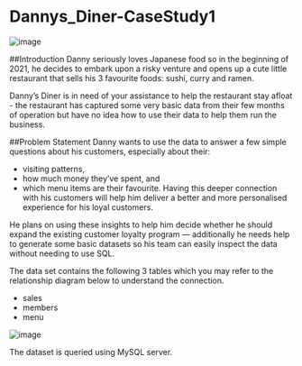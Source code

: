 # Dannys_Diner-CaseStudy1

![image](https://user-images.githubusercontent.com/75434423/180440242-d5a34c91-f2e5-4ee9-9956-dfd2c6d909c6.png)


##Introduction
Danny seriously loves Japanese food so in the beginning of 2021, he decides to embark upon a risky venture and opens up a cute little restaurant that sells his 3 favourite foods: sushi, curry and ramen.

Danny’s Diner is in need of your assistance to help the restaurant stay afloat - the restaurant has captured some very basic data from their few months of operation but have no idea how to use their data to help them run the business.

##Problem Statement
Danny wants to use the data to answer a few simple questions about his customers, especially about their:

- visiting patterns,
- how much money they’ve spent, and
- which menu items are their favourite.
Having this deeper connection with his customers will help him deliver a better and more personalised experience for his loyal customers.

He plans on using these insights to help him decide whether he should expand the existing customer loyalty program — additionally he needs help to generate some basic datasets so his team can easily inspect the data without needing to use SQL.

The data set contains the following 3 tables which you may refer to the relationship diagram below to understand the connection.

- sales
- members
- menu

![image](https://user-images.githubusercontent.com/75434423/180439879-79471133-0d05-4c58-8750-fd0c7254ebf0.png)

The dataset is queried using MySQL server.
